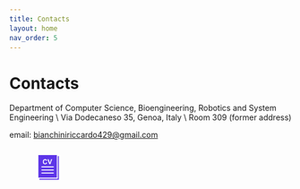 ```yaml
---
title: Contacts
layout: home
nav_order: 5
---
```


# Contacts

Department of Computer Science, Bioengineering, Robotics and System Engineering \\
Via Dodecaneso 35, Genoa, Italy \\
Room 309 (former address)

email: [bianchiniriccardo429@gmail.com](mailto:bianchiniriccardo429@gmail.com)
<footer>
<div style="display: flex; align-items: center; gap: 8px;">

<a href="https://www.linkedin.com/in/riccardobianchini2/"><i class="fa-brands fa-linkedin" style="font-size: 44px;"></i></a>

<a href="//github.com/RiccardoBianc"><i class="fa-brands fa-github" style="font-size: 44px;"></i></a>

<a href="https://www.researchgate.net/profile/Riccardo-Bianchini-3?ev=hdr_xprf"><i class="fa-brands fa-researchgate" style="font-size: 44px;"></i></a>

<a href="https://scholar.google.com/citations?user=vl3_fHMAAAAJ&hl=en"><i class="fa-brands fa-google-scholar" style="font-size: 44px;"></i></a>

<a href="https://orcid.org/0000-0003-0491-7652"><i class="fa-brands fa-orcid" style="font-size: 44px;"></i></a>

<a href="https://dblp.org/pid/176/0575.html"><i class="cib-dblp" style="font-size: 44px;"></i></a>

<a href="https://www.canva.com/design/DAGs3SUQLs0/efYaO8wycLq_pk1EwldVSw/view?utm_content=DAGs3SUQLs0&utm_campaign=designshare&utm_medium=link2&utm_source=uniquelinks&utlId=hc56804c0ac"><i><img src="assets/cv-icon.jpg" style="height: 44px;"></i></a>
</div>

</footer>

